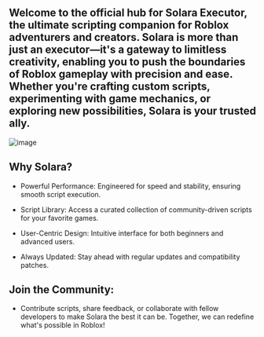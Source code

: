 ## Welcome to the official hub for Solara Executor, the ultimate scripting companion for Roblox adventurers and creators. Solara is more than just an executor—it's a gateway to limitless creativity, enabling you to push the boundaries of Roblox gameplay with precision and ease. Whether you're crafting custom scripts, experimenting with game mechanics, or exploring new possibilities, Solara is your trusted ally.

![image](https://github.com/user-attachments/assets/a4869186-a94a-453a-9340-a477b6d3a23c)



## Why Solara?

- Powerful Performance: Engineered for speed and stability, ensuring smooth script execution.

- Script Library: Access a curated collection of community-driven scripts for your favorite games.

- User-Centric Design: Intuitive interface for both beginners and advanced users.

- Always Updated: Stay ahead with regular updates and compatibility patches.


## Join the Community:
- Contribute scripts, share feedback, or collaborate with fellow developers to make Solara the best it can be. Together, we can redefine what's possible in Roblox!
